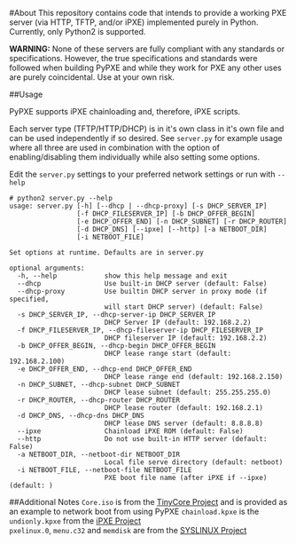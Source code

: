 #About
This repository contains code that intends to provide a working PXE server (via HTTP, TFTP, and/or iPXE) implemented purely in Python. Currently, only Python2 is supported.

**WARNING:** None of these servers are fully compliant with any standards or specifications. However, the true specifications and standards were followed when building PyPXE and while they work for PXE any other uses are purely coincidental. Use at your own risk.

##Usage

PyPXE supports iPXE chainloading and, therefore, iPXE scripts.

Each server type (TFTP/HTTP/DHCP) is in it's own class in it's own file and can be used independently if so desired. See ```server.py``` for example usage where all three are used in combination with the option of enabling/disabling them individually while also setting some options.

Edit the ```server.py``` settings to your preferred network settings or run with ```--help``` 

```
# python2 server.py --help
usage: server.py [-h] [--dhcp | --dhcp-proxy] [-s DHCP_SERVER_IP]
                 [-f DHCP_FILESERVER_IP] [-b DHCP_OFFER_BEGIN]
                 [-e DHCP_OFFER_END] [-n DHCP_SUBNET] [-r DHCP_ROUTER]
                 [-d DHCP_DNS] [--ipxe] [--http] [-a NETBOOT_DIR]
                 [-i NETBOOT_FILE]

Set options at runtime. Defaults are in server.py

optional arguments:
  -h, --help            show this help message and exit
  --dhcp                Use built-in DHCP server (default: False)
  --dhcp-proxy          Use builtin DHCP server in proxy mode (if specified,
                        will start DHCP server) (default: False)
  -s DHCP_SERVER_IP, --dhcp-server-ip DHCP_SERVER_IP
                        DHCP Server IP (default: 192.168.2.2)
  -f DHCP_FILESERVER_IP, --dhcp-fileserver-ip DHCP_FILESERVER_IP
                        DHCP fileserver IP (default: 192.168.2.2)
  -b DHCP_OFFER_BEGIN, --dhcp-begin DHCP_OFFER_BEGIN
                        DHCP lease range start (default: 192.168.2.100)
  -e DHCP_OFFER_END, --dhcp-end DHCP_OFFER_END
                        DHCP lease range end (default: 192.168.2.150)
  -n DHCP_SUBNET, --dhcp-subnet DHCP_SUBNET
                        DHCP lease subnet (default: 255.255.255.0)
  -r DHCP_ROUTER, --dhcp-router DHCP_ROUTER
                        DHCP lease router (default: 192.168.2.1)
  -d DHCP_DNS, --dhcp-dns DHCP_DNS
                        DHCP lease DNS server (default: 8.8.8.8)
  --ipxe                Chainload iPXE ROM (default: False)
  --http                Do not use built-in HTTP server (default: False)
  -a NETBOOT_DIR, --netboot-dir NETBOOT_DIR
                        Local file serve directory (default: netboot)
  -i NETBOOT_FILE, --netboot-file NETBOOT_FILE
                        PXE boot file name (after iPXE if --ipxe) (default: )
```

##Additional Notes
```Core.iso``` is from the [TinyCore Project](http://distro.ibiblio.org/tinycorelinux/) and is provided as an example to network boot from using PyPXE
```chainload.kpxe``` is the ```undionly.kpxe``` from the [iPXE Project](http://ipxe.org/)  
```pxelinux.0```, ```menu.c32``` and ```memdisk``` are from the [SYSLINUX Project](http://www.syslinux.org/)  